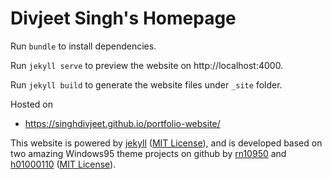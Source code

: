 # Divjeet Singh's Homepage

Run `bundle` to install dependencies.

Run `jekyll serve` to preview the website on http://localhost:4000.

Run `jekyll build` to generate the website files under `_site` folder.

Hosted on
* https://singhdivjeet.github.io/portfolio-website/

This website is powered by <a href="https://jekyllrb.com/" target="_blank">jekyll</a> (<a href="https://github.com/jekyll/jekyll/blob/master/LICENSE" target="_blank">MIT License</a>), and is developed based on two amazing Windows95 theme projects on github by <a href="https://github.com/rn10950/Windows95-HTML" target="_blank">rn10950</a> and <a href="https://github.com/h01000110/windows-95" target="_blank">h01000110</a> (<a href="https://github.com/h01000110/windows-95/blob/master/LICENSE" target="_blank">MIT License</a>).
